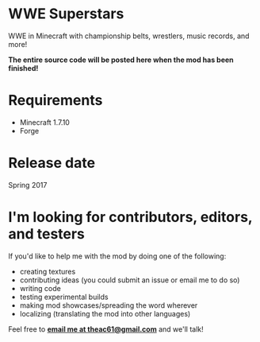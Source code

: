 # WWE Superstars
WWE in Minecraft with championship belts, wrestlers, music records, and more!

**The entire source code will be posted here when the mod has been finished!**

# Requirements
- Minecraft 1.7.10
- Forge

# Release date
Spring 2017

# I'm looking for contributors, editors, and testers
If you'd like to help me with the mod by doing one of the following:
* creating textures
* contributing ideas (you could submit an issue or email me to do so)
* writing code
* testing experimental builds
* making mod showcases/spreading the word wherever
* localizing (translating the mod into other languages)

Feel free to **[email me at theac61@gmail.com](mailto:theac61@gmail.com)** and we'll talk!
